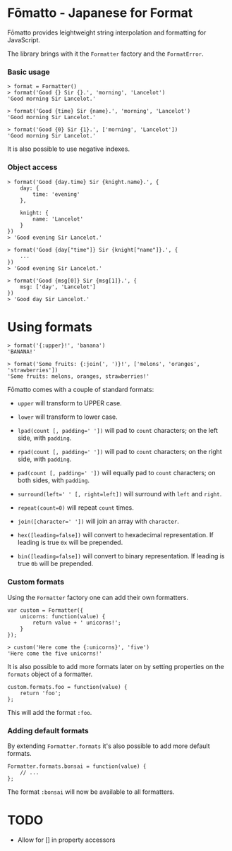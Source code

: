 Fōmatto - Japanese for Format
=============================

Fōmatto provides leightweight string interpolation and formatting for
JavaScript.

The library brings with it the `Formatter` factory and the `FormatError`.

### Basic usage

    > format = Formatter()
    > format('Good {} Sir {}.', 'morning', 'Lancelot')
    'Good morning Sir Lancelot.'
    
    > format('Good {time} Sir {name}.', 'morning', 'Lancelot')
    'Good morning Sir Lancelot.'

    > format('Good {0} Sir {1}.', ['morning', 'Lancelot'])
    'Good morning Sir Lancelot.'

It is also possible to use negative indexes.

### Object access

    > format('Good {day.time} Sir {knight.name}.', {
        day: {
            time: 'evening'
        },

        knight: {
            name: 'Lancelot'
        }
    })
    > 'Good evening Sir Lancelot.'

    > format('Good {day["time"]} Sir {knight["name"]}.', {
        ...
    })
    > 'Good evening Sir Lancelot.'

    > format('Good {msg[0]} Sir {msg[1]}.', {
        msg: ['day', 'Lancelot']
    })
    > 'Good day Sir Lancelot.'

# Using formats

    > format('{:upper}!', 'banana')
    'BANANA!'

    > format('Some fruits: {:join(', ')}!', ['melons', 'oranges', 'strawberries'])
    'Some fruits: melons, oranges, strawberries!'

Fōmatto comes with a couple of standard formats:
    
- `upper` will transform to UPPER case.
- `lower` will transform to lower case.
- `lpad(count [, padding=' '])` will pad to `count` characters; on the left side, with `padding`.
- `rpad(count [, padding=' '])` will pad to `count` characters; on the right side, with `padding`.
- `pad(count [, padding=' '])` will equally pad to `count` characters; on both sides, with `padding`.
- `surround(left=' ' [, right=left])` will surround with `left` and `right`.
- `repeat(count=0)` will repeat `count` times.
- `join([character=' '])` will join an array with `character`.
- `hex([leading=false])` will convert to hexadecimal representation. If leading
  is true `0x` will be prepended.

- `bin([leading=false])` will convert to binary representation. If leading
  is true `0b` will be prepended.                                     

### Custom formats

Using the `Formatter` factory one can add their own formatters.

    var custom = Formatter({
        unicorns: function(value) {
            return value + ' unicorns!';
        }
    });

    > custom('Here come the {:unicorns}', 'five')
    'Here come the five unicorns!'

It is also possible to add more formats later on by setting properties on the
`formats` object of a formatter.

    custom.formats.foo = function(value) {
        return 'foo';
    };

This will add the format `:foo`.

### Adding default formats

By extending `Formatter.formats` it's also possible to add more default
formats.

    Formatter.formats.bonsai = function(value) {
        // ...   
    };


The format `:bonsai` will now be available to all formatters.

# TODO

- Allow for [] in property accessors

